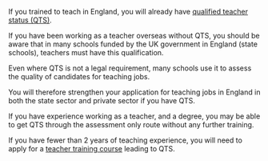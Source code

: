 If you trained to teach in England, you will already have [qualified teacher status (QTS)](https://www.gov.uk/guidance/qualified-teacher-status-qts).

If you have been working as a teacher overseas without QTS, you should be aware that in many schools funded by the UK government in England (state schools), teachers must have this qualification.

Even where QTS is not a legal requirement, many schools use it to assess the quality of candidates for teaching jobs.

You will therefore strengthen your application for teaching jobs in England in both the state sector and private sector if you have QTS.

If you have experience working as a teacher, and a degree, you may be able to get QTS through the assessment only route without any further training.

If you have fewer than 2 years of teaching experience, you will need to apply for a [teacher training course](https://www.find-postgraduate-teacher-training.service.gov.uk/) leading to QTS.

